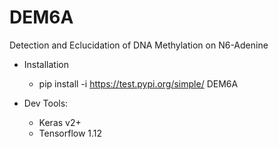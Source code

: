 # DEM6A

Detection and Eclucidation of DNA Methylation on N6-Adenine

- Installation
   * pip install -i https://test.pypi.org/simple/ DEM6A

- Dev Tools:
    * Keras v2+
    * Tensorflow 1.12


